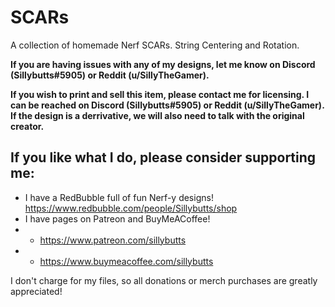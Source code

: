 # SCARs
A collection of homemade Nerf SCARs. String Centering and Rotation.

**If you are having issues with any of my designs, let me know on Discord (Sillybutts#5905) or Reddit (u/SillyTheGamer).**

**If you wish to print and sell this item, please contact me for licensing. I can be reached on Discord (Sillybutts#5905) or Reddit (u/SillyTheGamer). If the design is a derrivative, we will also need to talk with the original creator.**

## If you like what I do, please consider supporting me:

- I have a RedBubble full of fun Nerf-y designs! https://www.redbubble.com/people/Sillybutts/shop
- I have pages on Patreon and BuyMeACoffee! 
- - https://www.patreon.com/sillybutts
- - https://www.buymeacoffee.com/sillybutts 

I don't charge for my files, so all donations or merch purchases are greatly appreciated!
